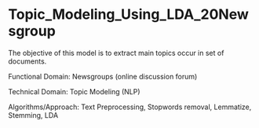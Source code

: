 # Topic_Modeling_Using_LDA_20Newsgroup

The objective of this model is to extract main topics occur in set of documents.

Functional Domain: Newsgroups (online discussion forum)

Technical Domain: Topic Modeling (NLP)

Algorithms/Approach: Text Preprocessing, Stopwords removal, Lemmatize, Stemming, LDA
